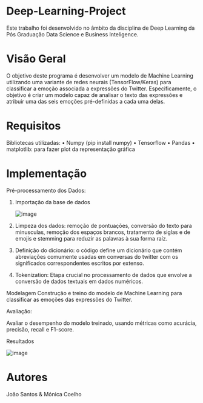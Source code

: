 # Deep-Learning-Project
Este trabalho foi desenvolvido no âmbito da disciplina de Deep Learning da Pós Graduação Data Science e Business Inteligence. 

# Visão Geral
O objetivo deste programa é desenvolver um modelo de Machine Learning utilizando uma variante de redes neurais (TensorFlow/Keras) para classificar a emoção associada a expressões do Twitter. Especificamente, o objetivo é criar um modelo capaz de analisar o texto das expressões e atribuir uma das seis emoções pré-definidas a cada uma delas.

# Requisitos

Bibliotecas utilizadas: 
• Numpy (pip install numpy) 
• Tensorflow
• Pandas 
• matplotlib: para fazer plot da representação gráfica

# Implementação 

Pré-processamento dos Dados:

1. Importação da base de dados

   ![image](https://github.com/Monpintc/Deep-Learning-Project/assets/154018252/3bd3b903-628c-44a5-9b15-8bf56c9ae74d)

2. Limpeza dos dados: remoção de pontuações, conversão do texto para minusculas, remoção dos espaços brancos, tratamento de siglas e de emojis e stemming para reduzir as palavras à sua forma raíz.
3. Definição do dicionário: o código define um dicionário que contém abreviações comumente usadas em conversas do twitter com os significados correspondentes escritos por extenso.  

4. Tokenization: Etapa crucial no processamento de dados que envolve a conversão de dados textuais em dados numéricos. 

Modelagem
Construção e treino do modelo de Machine Learning para classificar as emoções das expressões do Twitter.

Avaliação:

Avaliar o desempenho do modelo treinado, usando métricas como acurácia, precisão, recall e F1-score.

Resultados

![image](https://github.com/Monpintc/Deep-Learning-Project/assets/154018252/98807465-64b3-4471-b1b7-eaa5fe2e567f)



# Autores

João Santos & Mónica Coelho
